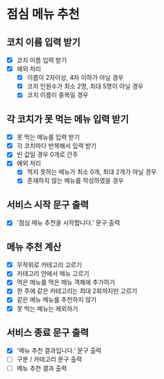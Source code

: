 # 점심 메뉴 추천

## 코치 이름 입력 받기

- [x] 코치 이름 입력 받기
- [x] 예외 처리
  - [x] 이름이 2자이상, 4자 이하가 아닐 경우
  - [x] 코치 인원수가 최소 2명, 최대 5명이 아닐 경우
  - [x] 코치 이름이 중복일 경우

## 각 코치가 못 먹는 메뉴 입력 받기

- [x] 못 먹는 메뉴를 입력 받기
- [x] 각 코치마다 반복해서 입력 받기
- [x] 빈 값일 경우 0개로 간주
- [x] 예외 처리
  - [x] 먹지 못하는 메뉴가 최소 0개, 최대 2개가 아닐 경우
  - [x] 존재하지 않는 메뉴를 작성하였을 경우

## 서비스 시작 문구 출력

- [x] '점심 메뉴 추천을 시작합니다.' 문구 출력

## 메뉴 추천 계산

- [x] 무작위로 카테고리 고르기
- [x] 카테고리 안에서 메뉴 고르기
- [x] 먹은 메뉴를 먹은 메뉴 객체에 추가하기
- [x] 한 주에 같은 카테고리는 최대 2회까지만 고르기
- [x] 같은 메뉴 메뉴를 추천하지 않기
- [x] 못 먹는 메뉴는 제외하기

## 서비스 종료 문구 출력

- [x] '메뉴 추천 결과입니다.' 문구 출력
- [ ] 구분 / 카테고리 문구 출력
- [ ] 메뉴 추천 결과 출력
